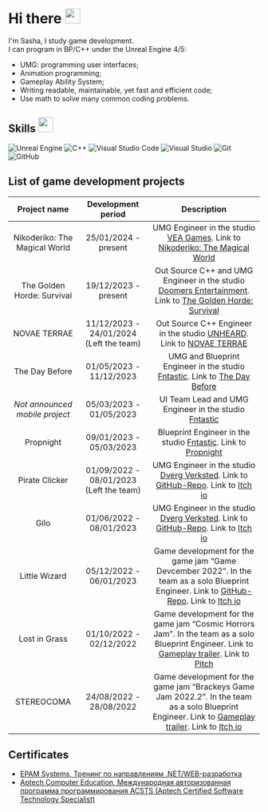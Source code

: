 # Hi there <img src="https://raw.githubusercontent.com/MartinHeinz/MartinHeinz/master/wave.gif" width="30px">

I'm Sasha, I study game development.  
I can program in BP/C++ under the Unreal Engine 4/5:  
* UMG: programming user interfaces;
* Animation programming;
* Gameplay Ability System;
* Writing readable, maintainable, yet fast and efficient code;  
* Use math to solve many common coding problems.    


## Skills <img src="https://user-images.githubusercontent.com/34418187/202911895-f5e9690b-9772-4c3a-8ba6-d6ad2039e3b4.gif" width="30px">
 <img alt="Unreal Engine" src="https://img.shields.io/badge/unrealengine-%23313131.svg?style=for-the-badge&logo=unrealengine&logoColor=white"/> <img alt="C++" src="https://img.shields.io/badge/c++-%2300599C.svg?style=for-the-badge&logo=c%2B%2B&logoColor=white"/> <img alt="Visual Studio Code" src="https://img.shields.io/badge/VisualStudioCode-0078d7.svg?style=for-the-badge&logo=visual-studio-code&logoColor=white"/> <img alt="Visual Studio" src="https://img.shields.io/badge/VisualStudio-5C2D91.svg?style=for-the-badge&logo=visual-studio&logoColor=white"/> <img alt="Git" src="https://img.shields.io/badge/git-%23F05033.svg?style=for-the-badge&logo=git&logoColor=white"/> ![GitHub](https://img.shields.io/badge/github-%23121011.svg?style=for-the-badge&logo=github&logoColor=white)
## List of game development projects
| Project name | Development period | Description |
|:------------:|:------------------:|:-----------:|
| Nikoderiko: The Magical World |25/01/2024 - present| UMG Engineer in the studio [VEA Games](https://www.veagames.com/). Link to [Nikoderiko: The Magical World](https://store.steampowered.com/app/2374190/Nikoderiko/) |
| The Golden Horde: Survival |19/12/2023 - present| Out Source C++ and UMG Engineer in the studio [Doomers Entertainment](https://thegoldenhorde.uz/). Link to [The Golden Horde: Survival](https://store.steampowered.com/app/3244040/The_Golden_Horde_Survival/) |
| NOVAE TERRAE |11/12/2023 - 24/01/2024 (Left the team)| Out Source С++ Engineer in the studio [UNHEARD](https://vk.com/unheardgames). Link to [NOVAE TERRAE](https://vkplay.ru/play/game/novae_terrae/) |
| The Day Before |01/05/2023 - 11/12/2023| UMG and Blueprint Engineer in the studio [Fntastic](https://ru.fntastic.com/). Link to [The Day Before](https://store.steampowered.com/app/1372880/The_Day_Before/) |
| *Not announced mobile project* |05/03/2023 - 01/05/2023| UI Team Lead and UMG Engineer in the studio [Fntastic](https://ru.fntastic.com/) |
| Propnight |09/01/2023 - 05/03/2023| Blueprint Engineer in the studio [Fntastic](https://ru.fntastic.com/). Link to [Propnight](https://store.steampowered.com/app/1549180/Propnight/) |
| Pirate Clicker |01/09/2022 - 08/01/2023 (Left the team)| UMG Engineer in the studio [Dverg Verksted](https://github.com/Dverg-Verksted). Link to [GitHub-Repo](https://github.com/Dverg-Verksted/PirateClicker). Link to [Itch io](https://dvergverksted.itch.io/pirate-clicker) |
| Gilo |01/06/2022 - 08/01/2023| UMG Engineer in the studio [Dverg Verksted](https://github.com/Dverg-Verksted). Link to [GitHub-Repo](https://github.com/Dverg-Verksted/Gilo). Link to [Itch io](https://dvergverksted.itch.io/horror-game) |
| Little Wizard |05/12/2022 - 06/01/2023| Game development for the game jam “Game Devcember 2022”. In the team as a solo Blueprint Engineer. Link to [GitHub-Repo](https://github.com/Por7ableWorlD/Little_Wizard). Link to [Itch io](https://por7ableworld.itch.io/little-wizard) |
| Lost in Grass |01/10/2022 - 02/12/2022| Game development for the game jam “Cosmic Horrors Jam”. In the team as a solo Blueprint Engineer. Link to [Gameplay trailer](https://youtu.be/epFkhUCsgmA). Link to [Pitch](https://portfolio.hse.ru/Project/149348#149348_3263401) |
| STEREOCOMA |24/08/2022 - 28/08/2022| Game development for the game jam “Brackeys Game Jam 2022.2”. In the team as a solo Blueprint Engineer. Link to [Gameplay trailer](https://youtu.be/3MnY63UvC1o). Link to [Itch io](https://itch.io/jam/brackeys-8/rate/1680058) |

## Certificates
* [EPAM Systems, Тренинг по направлениям .NET/WEB-разработка](https://drive.google.com/file/d/1b6xx28p_QM6FbyuxRjVeUYWLmZgQgvCo/view)  
* [Aptech Computer Education, Международная авторизованная программа программирования ACSTS (Aptech Certified Software Technology Specialist)](https://drive.google.com/file/d/1PWX7pavxeaKBpJs4jzXfZl-POjCK4Ymh/view)  
